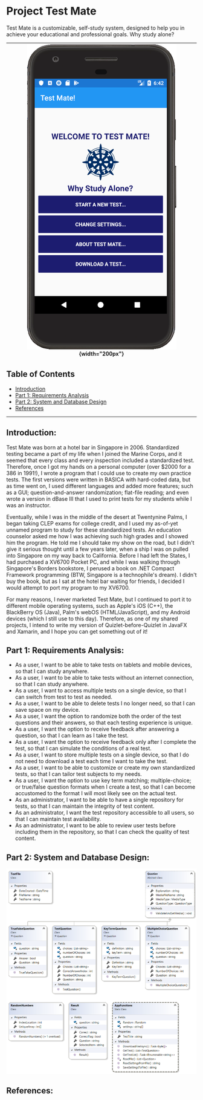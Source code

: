 # Project Test Mate

Test Mate is a customizable, self-study system, designed to help you in achieve your educational and professional goals. Why study alone?


| ![Welcome to Test Mate!](Images/tm_image_01.png "Welcome to Test Mate!"){width="200px"} |
| :--: |

## Table of Contents

- [Introduction](#introduction)
- [Part 1: Requirements Analysis](#part-1-requirements-analysis)
- [Part 2: System and Database Design](#part-2-system-and-database-design)
- [References](#references)

---

## Introduction:

Test Mate was born at a hotel bar in Singapore in 2006. Standardized testing became a part of my life when I joined the Marine Corps, and it seemed that every class and every inspection included a standardized test. Therefore, once I got my hands on a personal computer (over $2000 for a 386 in 1991!), I wrote a program that I could use to create my own practice tests. The first versions were written in BASICA with hard-coded data, but as time went on, I used different languages and added more features; such as a GUI; question-and-answer randomization; flat-file reading; and even wrote a version in dBase III that I used to print tests for my students while I was an instructor.

Eventually, while I was in the middle of the desert at Twentynine Palms, I began taking CLEP exams for college credit, and I used my as-of-yet unnamed program to study for these standardized tests. An education counselor asked me how I was achieving such high grades and I showed him the program. He told me I should take my show on the road, but I didn't give it serious thought until a few years later, when a ship I was on pulled into Singapore on my way back to California. Before I had left the States, I had purchased a XV6700 Pocket PC, and while I was walking through Singapore's Borders bookstore, I perused a book on .NET Compact Framework programming (BTW, Singapore is a technophile's dream). I didn't buy the book, but as I sat at the hotel bar waiting for friends, I decided I would attempt to port my program to my XV6700.

For many reasons, I never marketed Test Mate, but I continued to port it to different mobile operating systems, such as Apple's iOS (C++), the BlackBerry OS (Java), Palm's webOS (HTML/JavaScript), and my Android devices (which I still use to this day). Therefore, as one of my shared projects, I intend to write my version of Quizlet-before-Quizlet in JavaFX and Xamarin, and I hope you can get something out of it!

## Part 1: Requirements Analysis:

- As a user, I want to be able to take tests on tablets and mobile devices, so that I can study anywhere.
- As a user, I want to be able to take tests without an internet connection, so that I can study anywhere.
- As a user, I want to access multiple tests on a single device, so that I can switch from test to test as needed.
- As a user, I want to be able to delete tests I no longer need, so that I can save space on my device.
- As a user, I want the option to randomize both the order of the test questions and their answers, so that each testing experience is unique.
- As a user, I want the option to receive feedback after answering a question, so that I can learn as I take the test.
- As a user, I want the option to receive feedback only after I complete the test, so that I can simulate the conditions of a real test.
- As a user, I want to store multiple tests on a single device, so that I do not need to download a test each time I want to take the test.
- As a user, I want to be able to customize or create my own standardized tests, so that I can tailor test subjects to my needs.
- As a user, I want the option to use key term matching; multiple-choice; or true/false question formats when I create a test, so that I can become accustomed to the format I will most likely see on the actual test.
- As an administrator, I want to be able to have a single repository for tests, so that I can maintain the integrity of test content.
- As an administrator, I want the test repository accessible to all users, so that I can maintain test availability.
- As an administrator, I want to be able to review user tests before including them in the repository, so that I can check the quality of test content.

## Part 2: System and Database Design:

![Test Mate Class Diagram](Images/TMClassDiagram.png "Test Mate Class Diagram")

## References:
